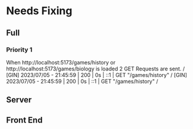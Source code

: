 # Needs Fixing 
## Full
### Priority 1  
When http://localhost:5173/games/history or http://localhost:5173/games/biology is loaded 2 GET Requests are sent. /
[GIN] 2023/07/05 - 21:45:59 | 200 |            0s |             ::1 | GET      "/games/history" /
[GIN] 2023/07/05 - 21:45:59 | 200 |            0s |             ::1 | GET      "/games/history" /

## Server

## Front End
